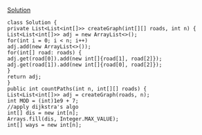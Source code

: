 [Solution](https://leetcode.com/problems/number-of-ways-to-arrive-at-destination/discuss/1423198/Java-basic-minHeap-Dijkstra-with-minor-changes)
​
```
class Solution {
private List<List<int[]>> createGraph(int[][] roads, int n) {
List<List<int[]>> adj = new ArrayList<>();
for(int i = 0; i < n; i++)
adj.add(new ArrayList<>());
for(int[] road: roads) {
adj.get(road[0]).add(new int[]{road[1], road[2]});
adj.get(road[1]).add(new int[]{road[0], road[2]});
}
return adj;
}
public int countPaths(int n, int[][] roads) {
List<List<int[]>> adj = createGraph(roads, n);
int MOD = (int)1e9 + 7;
//apply dijkstra's algo
int[] dis = new int[n];
Arrays.fill(dis, Integer.MAX_VALUE);
int[] ways = new int[n];